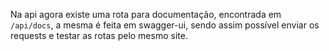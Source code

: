 Na api agora existe uma rota para documentação, encontrada em `/api/docs`, a mesma é feita em swagger-ui, sendo assim possível enviar os requests e testar as rotas pelo mesmo site.